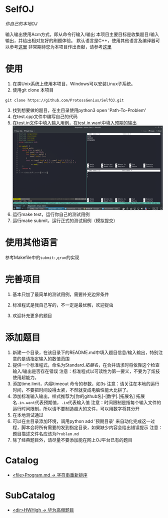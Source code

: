 # SelfOJ
*你自己的本地OJ*

输入输出使用Acm方式，即从命令行输入/输出
本项目主要目标是收集题目/输入输出，并给出相对友好的刷题体验。
默认语言是C++，使用其他语言及编译器可以参考[这里](使用其他语言)
非常期待您为本项目作出贡献，请参考[这里](完善项目)

# 使用

1. 在类Unix系统上使用本项目，Windows可以安装Linux子系统。
2. 使用git clone 本项目

`git clone https://github.com/ProtossGenius/SelfOJ.git`

3. 找到想要做的题目，在主目录使用python3 open 'Path-To-Problem'
4. 在test.cpp文件中编写自己的代码
5. 在test.in文件中填入输入用例，在test.in.want中填入预期的输出
![使用演示](./Using.png)
6. 运行make test，运行你自己的测试用例
7. 运行make submit，运行正式的测试用例（模拟提交）

# 使用其他语言
参考Makefile中的`submit:`,`qrun`的实现

# 完善项目

1. 基本只加了最简单的测试用例，需要补充边界条件

2. 标准程式是我自己写的，不一定是最优解，欢迎捉虫

3. 欢迎补充更多的题目


# 添加题目

1. 新建一个目录，在该目录下的README.md中填入题目信息/输入输出，特别注意的是请指定输入的数值范围
2. 提供一个标准程式，命名为Standard.*拓展名*，在合并请求时将依靠这个检查输入/输出是否存在错误
注意：标准程式以可读性为第一要义，不要为了炫技使用超能力。
3. 添加time.limit，内容timeout 命令的参数，如3s
注意：请关注在本地的运行时间，不要把时间设得太紧，不然就变成电脑性能大比拼了。
4. 添加标准输入输出，样式推荐为[你的github名]-[数字].[拓展名]
拓展名`.in.want`代表预期值，`.in`代表输入值
注意：时间限制是指每个输入文件的运行时间限制，所以请不要制造超大的文件，可以用数字将其分开
5. 在本地测试通过
6. 可以在主目录添加环境，调用python add '预期目录' 来自动化完成这一过程，脚本会将所有需要的发到指定目录，如果缺少内容会给出错误提示
注意：题目描述文件名应该为`Problem.md`
7. 除了经典题目外，请尽量不要添加能在网上OJ平台已有的题目

# Catalog
* [\<file>Program.md -> 字符串重新排序](./Program.md)

# SubCatalog

* [\<dir>HWHigh -> 华为高频题目](./HWHigh/README.md)